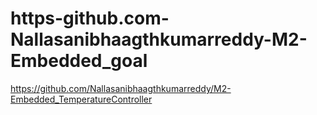# https-github.com-Nallasanibhaagthkumarreddy-M2-Embedded_goal
https://github.com/Nallasanibhaagthkumarreddy/M2-Embedded_TemperatureController
